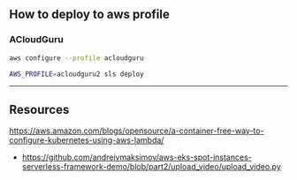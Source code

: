 ## How to deploy to aws profile

### ACloudGuru
```bash
aws configure --profile acloudguru
```


```bash
AWS_PROFILE=acloudguru2 sls deploy
```

---
## Resources
https://aws.amazon.com/blogs/opensource/a-container-free-way-to-configure-kubernetes-using-aws-lambda/
- https://github.com/andreivmaksimov/aws-eks-spot-instances-serverless-framework-demo/blob/part2/upload_video/upload_video.py